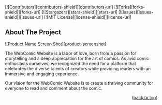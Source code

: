 [![Contributors][contributors-shield]][contributors-url]
[![Forks][forks-shield]][forks-url]
[![Stargazers][stars-shield]][stars-url]
[![Issues][issues-shield]][issues-url]
[![MIT License][license-shield]][license-url]


## About The Project

[![Product Name Screen Shot][product-screenshot]](https://webcomic-website.vercel.app/)

The WebComic Website is a labor of love, born from a passion for storytelling and a deep appreciation for the art of comics. As avid comic enthusiasts ourselves, we recognized the need for a platform that celebrates the diverse talents of creators while providing readers with an immersive and engaging experience.

Our vision for the WebComic Website is to create a thriving community for everyone to read and comment about the comic.

<p align="right">(<a href="#readme-top">back to top</a>)</p>
